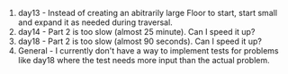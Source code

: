 1. day13 - Instead of creating an abitrarily large Floor to start, start small and expand it as needed during traversal.
1. day14 - Part 2  is too slow (almost 25 minute).  Can I speed it up?
1. day18 - Part 2 is too slow (almost 90 seconds).  Can I speed it up?
1. General - I currently don't have a way to implement tests for problems like day18 where the test needs more input than the actual problem.